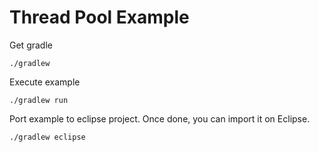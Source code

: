 # Thread Pool Example

Get gradle

`./gradlew`

Execute example

`./gradlew run`

Port example to eclipse project. Once done, you can import it on Eclipse.

`./gradlew eclipse`
